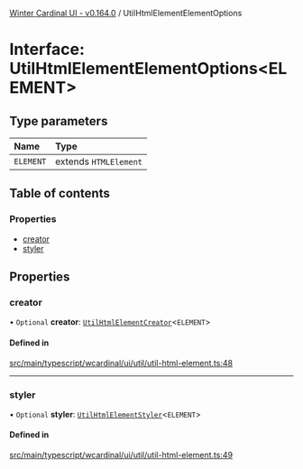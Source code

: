 [Winter Cardinal UI - v0.164.0](../index.md) / UtilHtmlElementElementOptions

# Interface: UtilHtmlElementElementOptions<ELEMENT\>

## Type parameters

| Name | Type |
| :------ | :------ |
| `ELEMENT` | extends `HTMLElement` |

## Table of contents

### Properties

- [creator](UtilHtmlElementElementOptions.md#creator)
- [styler](UtilHtmlElementElementOptions.md#styler)

## Properties

### creator

• `Optional` **creator**: [`UtilHtmlElementCreator`](../index.md#utilhtmlelementcreator)<`ELEMENT`\>

#### Defined in

[src/main/typescript/wcardinal/ui/util/util-html-element.ts:48](https://github.com/winter-cardinal/winter-cardinal-ui/blob/v0.164.0/src/main/typescript/wcardinal/ui/util/util-html-element.ts#L48)

___

### styler

• `Optional` **styler**: [`UtilHtmlElementStyler`](../index.md#utilhtmlelementstyler)<`ELEMENT`\>

#### Defined in

[src/main/typescript/wcardinal/ui/util/util-html-element.ts:49](https://github.com/winter-cardinal/winter-cardinal-ui/blob/v0.164.0/src/main/typescript/wcardinal/ui/util/util-html-element.ts#L49)
